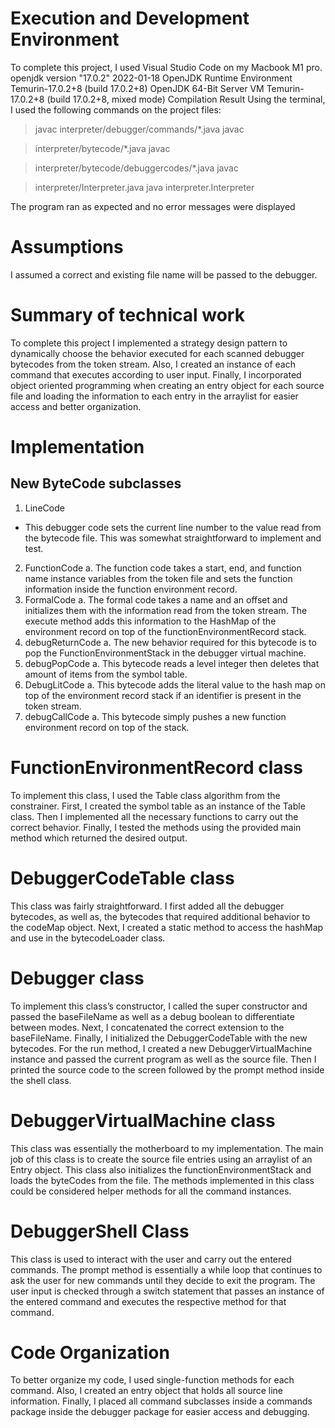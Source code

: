 # Execution and Development Environment
To complete this project, I used Visual Studio Code on my Macbook M1 pro.
openjdk version "17.0.2" 2022-01-18
OpenJDK Runtime Environment Temurin-17.0.2+8 (build 17.0.2+8)
OpenJDK 64-Bit Server VM Temurin-17.0.2+8 (build 17.0.2+8, mixed mode)
Compilation Result
Using the terminal, I used the following commands on the project files:
>javac interpreter/debugger/commands/*.java javac

>interpreter/bytecode/*.java javac

>interpreter/bytecode/debuggercodes/*.java javac

>interpreter/Interpreter.java java interpreter.Interpreter

The program ran as expected and no error messages were displayed
# Assumptions
I assumed a correct and existing file name will be passed to the debugger.
# Summary of technical work
To complete this project I implemented a strategy design pattern to dynamically choose the
behavior executed for each scanned debugger bytecodes from the token stream. Also, I created
an instance of each command that executes according to user input. Finally, I incorporated
object oriented programming when creating an entry object for each source file and loading the
information to each entry in the arraylist for easier access and better organization.
# Implementation
## New ByteCode subclasses
1. LineCode
* This debugger code sets the current line number to the value read from the
bytecode file. This was somewhat straightforward to implement and test.
2. FunctionCode
a. The function code takes a start, end, and function name instance variables from the
token file and sets the function information inside the function environment record.
3. FormalCode
a. The formal code takes a name and an offset and initializes them with the information
read from the token stream. The execute method adds this information to the
HashMap of the environment record on top of the functionEnvironmentRecord stack.
4. debugReturnCode
a. The new behavior required for this bytecode is to pop the FunctionEnvironmentStack
in the debugger virtual machine.
5. debugPopCode
a. This bytecode reads a level integer then deletes that amount of items from the
symbol table.
6. DebugLitCode
a. This bytecode adds the literal value to the hash map on top of the environment
record stack if an identifier is present in the token stream.
7. debugCallCode
a. This bytecode simply pushes a new function environment record on top of the stack.
# FunctionEnvironmentRecord class
To implement this class, I used the Table class algorithm from the constrainer. First, I created the
symbol table as an instance of the Table class. Then I implemented all the necessary functions to
carry out the correct behavior. Finally, I tested the methods using the provided main method which
returned the desired output.
# DebuggerCodeTable class
This class was fairly straightforward. I first added all the debugger bytecodes, as well as, the
bytecodes that required additional behavior to the codeMap object. Next, I created a static method
to access the hashMap and use in the bytecodeLoader class.
# Debugger class
To implement this class’s constructor, I called the super constructor and passed the baseFileName
as well as a debug boolean to differentiate between modes. Next, I concatenated the correct
extension to the baseFileName. Finally, I initialized the DebuggerCodeTable with the new
bytecodes. For the run method, I created a new DebuggerVirtualMachine instance and passed the
current program as well as the source file. Then I printed the source code to the screen followed
by the prompt method inside the shell class.
# DebuggerVirtualMachine class
This class was essentially the motherboard to my implementation. The main job of this class is to
create the source file entries using an arraylist of an Entry object. This class also initializes the
functionEnvironmentStack and loads the byteCodes from the file. The methods implemented in this
class could be considered helper methods for all the command instances.
# DebuggerShell Class
This class is used to interact with the user and carry out the entered commands. The prompt
method is essentially a while loop that continues to ask the user for new commands until they
decide to exit the program. The user input is checked through a switch statement that passes an
instance of the entered command and executes the respective method for that command.
# Code Organization
To better organize my code, I used single-function methods for each command. Also, I created an
entry object that holds all source line information. Finally, I placed all command subclasses inside a
commands package inside the debugger package for easier access and debugging.
